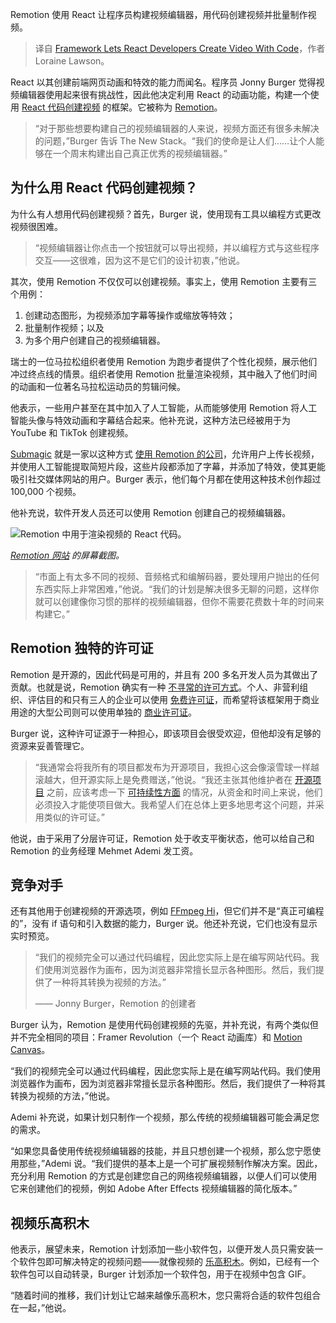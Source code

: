 
<!--
title: 
cover: https://cdn.thenewstack.io/media/2024/09/4a1d9a03-pexels-mediocrememories-1117132-1.jpg
-->

Remotion 使用 React 让程序员构建视频编辑器，用代码创建视频并批量制作视频。

> 译自 [Framework Lets React Developers Create Video With Code](https://thenewstack.io/framework-lets-react-developers-create-video-with-code/)，作者 Loraine Lawson。

React 以其创建前端网页动画和特效的能力而闻名。程序员 Jonny Burger 觉得视频编辑器使用起来很有挑战性，因此他决定利用 React 的动画功能，构建一个使用 [React 代码创建视频](https://github.com/remotion-dev/remotion/blob/main/packages/docs/static/img/fireship-quickgif) 的框架。它被称为 [Remotion](https://www.remotion.dev/)。

> “对于那些想要构建自己的视频编辑器的人来说，视频方面还有很多未解决的问题，”Burger 告诉 The New Stack。“我们的使命是让人们……让个人能够在一个周末构建出自己真正优秀的视频编辑器。”

## 为什么用 React 代码创建视频？

为什么有人想用代码创建视频？首先，Burger 说，使用现有工具以编程方式更改视频很困难。

> “视频编辑器让你点击一个按钮就可以导出视频，并以编程方式与这些程序交互——这很难，因为这不是它们的设计初衷，”他说。

其次，使用 Remotion 不仅仅可以创建视频。事实上，使用 Remotion 主要有三个用例：

1. 创建动态图形，为视频添加字幕等操作或缩放等特效；
2. 批量制作视频；以及
3. 为多个用户创建自己的视频编辑器。

瑞士的一位马拉松组织者使用 Remotion 为跑步者提供了个性化视频，展示他们冲过终点线的情景。组织者使用 Remotion 批量渲染视频，其中融入了他们时间的动画和一位著名马拉松运动员的剪辑问候。

他表示，一些用户甚至在其中加入了人工智能，从而能够使用 Remotion 将人工智能头像与特效动画和字幕结合起来。他补充说，这种方法已经被用于为 YouTube 和 TikTok 创建视频。

[Submagic](https://www.submagic.co/) 就是一家以这种方式 [使用 Remotion 的公司](https://www.remotion.dev/showcase)，允许用户上传长视频，并使用人工智能提取简短片段，这些片段都添加了字幕，并添加了特效，使其更能吸引社交媒体网站的用户。Burger 表示，他们每个月都在使用这种技术创作超过 100,000 个视频。

他补充说，软件开发人员还可以使用 Remotion 创建自己的视频编辑器。

![Remotion 中用于渲染视频的 React 代码。](https://cdn.thenewstack.io/media/2024/09/0535431d-remotion.jpg)

*[Remotion 网站](https://www.remotion.dev/) 的屏幕截图。*

> “市面上有太多不同的视频、音频格式和编解码器，要处理用户抛出的任何东西实际上非常困难，”他说。“我们的计划是解决很多无聊的问题，这样你就可以创建像你习惯的那样的视频编辑器，但你不需要花费数十年的时间来构建它。”

## Remotion 独特的许可证

Remotion 是开源的，因此代码是可用的，并且有 200 多名开发人员为其做出了贡献。也就是说，Remotion 确实有一种 [不寻常的许可方式](https://github.com/remotion-dev/remotion/tree/main?tab=License-1-ov-file)。个人、非营利组织、评估目的和只有三人的企业可以使用 [免费许可证](https://github.com/remotion-dev/remotion/tree/main?tab=License-1-ov-file#free-license)，而希望将该框架用于商业用途的大型公司则可以使用单独的 [商业许可证](https://github.com/remotion-dev/remotion/tree/main?tab=License-1-ov-file#company-license)。

Burger 说，这种许可证源于一种担心，即该项目会很受欢迎，但他却没有足够的资源来妥善管理它。

> “我通常会将我所有的项目都发布为开源项目，我担心这会像滚雪球一样越滚越大，但开源实际上是免费赠送，”他说。“我还主张其他维护者在 [开源项目](https://thenewstack.io/the-future-of-open-source-needs-more-give-and-less-take/) 之前，应该考虑一下 [可持续性方面](https://thenewstack.io/how-to-build-open-source-sustainability/) 的情况，从资金和时间上来说，他们必须投入才能使项目做大。我希望人们在总体上更多地思考这个问题，并采用类似的许可证。”

他说，由于采用了分层许可证，Remotion 处于收支平衡状态，他可以给自己和 Remotion 的业务经理 Mehmet Ademi 发工资。

## 竞争对手

还有其他用于创建视频的开源选项，例如 [FFmpeg Hi](https://sourceforge.net/projects/ffmpeg-hi/)，但它们并不是“真正可编程的”，没有 if 语句和引入数据的能力，Burger 说。他还补充说，它们也没有显示实时预览。


>“我们的视频完全可以通过代码编程，因此您实际上是在编写网站代码。我们使用浏览器作为画布，因为浏览器非常擅长显示各种图形。然后，我们提供了一种将其转换为视频的方法。”
>
> —— Jonny Burger，Remotion 的创建者

Burger 认为，Remotion 是使用代码创建视频的先驱，并补充说，有两个类似但并不完全相同的项目：Framer Revolution（一个 React 动画库）和 [Motion Canvas](https://www.remotion.dev/docs/compare/motion-canvas)。

“我们的视频完全可以通过代码编程，因此您实际上是在编写网站代码。我们使用浏览器作为画布，因为浏览器非常擅长显示各种图形。然后，我们提供了一种将其转换为视频的方法，”他说。

Ademi 补充说，如果计划只制作一个视频，那么传统的视频编辑器可能会满足您的需求。

“如果您具备使用传统视频编辑器的技能，并且只想创建一个视频，那么您宁愿使用那些，”Ademi 说。“我们提供的基本上是一个可扩展视频制作解决方案。因此，充分利用 Remotion 的方式是创建您自己的网络视频编辑器，以便人们可以使用它来创建他们的视频，例如 Adobe After Effects 视频编辑器的简化版本。”

## 视频乐高积木

他表示，展望未来，Remotion 计划添加一些小软件包，以便开发人员只需安装一个软件包即可解决特定的视频问题——就像视频的 [乐高积木](https://thenewstack.io/how-to-build-an-interactive-lego-robot-using-python/)。例如，已经有一个软件包可以自动转录，Burger 计划添加一个软件包，用于在视频中包含 GIF。

“随着时间的推移，我们计划让它越来越像乐高积木，您只需将合适的软件包组合在一起，”他说。
